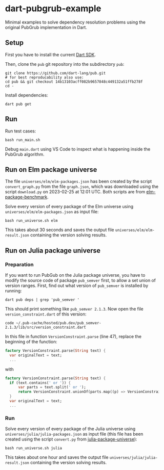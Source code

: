 # dart-pubgrub-example

Minimal examples to solve dependency resolution problems using the original PubGrub implementation in Dart.

## Setup

First you have to install the current [Dart SDK](https://dart.dev/get-dart).

Then, clone the `pub` git repository into the subdirectory `pub`:

    git clone https://github.com/dart-lang/pub.git
    # for best reproducability also use:
    cd pub && git checkout 14b13103acff082b9657848c449132a51ffb278f
    cd -

Install dependencies:

    dart pub get

## Run

Run test cases:

    bash run_main.sh

Debug `main.dart` using VS Code to inspect what is happening inside the PubGrub algorithm.

## Run on Elm package universe

The file `universes/elm/elm-packages.json` has been created by the script `convert_graph.py` from the file `graph.json`, which was downloaded using the script `download.py` on 2023-02-25 at 12:01 UTC. Both scripts are from [elm-package-benchmark](https://github.com/matlabpackages/elm-package-benchmark).

Solve every version of every package of the Elm universe using `universes/elm/elm-packages.json` as input file:

    bash run_universe.sh elm

This takes about 30 seconds and saves the output file `universes/elm/elm-result.json` containing the version solving results.

## Run on Julia package universe

### Preparation

If you want to run PubGub on the Julia package universe, you have to modify the source code of package `pub_semver`
first, to allow a set union of version ranges. First, find out what version of `pub_semver` is installed by running:

    dart pub deps | grep 'pub_semver '

This should print something like `pub_semver 2.1.3`. Now open the file `version_constraint.dart` of this version:

    code ~/.pub-cache/hosted/pub.dev/pub_semver-2.1.3/lib/src/version_constraint.dart

In this file in function `VersionConstraint.parse` (line 47), replace the beginning of the function:

```dart
factory VersionConstraint.parse(String text) {
  var originalText = text;
  ...
```

with 

```dart
factory VersionConstraint.parse(String text) {
  if (text.contains(' or ')) {
      var parts = text.split(' or ');
      return VersionConstraint.unionOf(parts.map((p) => VersionConstraint.parse(p)));
  }
  var originalText = text;
  ...
```

### Run

Solve every version of every package of the Julia universe using `universes/julia/julia-packages.json` as input file (this file has been created using the script `convert.py` from [julia-package-universe](https://github.com/matlabpackages/julia-package-universe)):

    bash run_universe.sh julia

This takes about one hour and saves the output file `universes/julia/julia-result.json` containing the version solving results.
